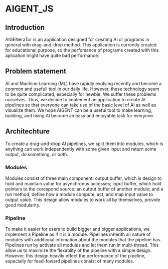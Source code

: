 # AIGENT_JS

## Introduction
AIGENeraTor is an application designed for creating AI or programs in general with drag-and-drop method. This application is currently created for educational purpose, so the perfomance of programs created with this aplication might have quite bad performance.

## Problem statement
AI and Machine Learning (ML) have rapidly evolving recently and become a common and usefull tool in our daily life. However, these technology seem to be quite complicated, especially for newbie. We suffer these problems ourselves. Thus, we decide to implement an application to create AI pipelines so that everyone can take use of the basic level of AI as well as visualize them. We hope AIGENT can be a usefui tool to make learning, building, and using AI become an easy and enjoyable task for everyone.

## Architechture
To create a drag-and-drop AI pipelines, we split them into modules, which is anything can work independently with some given input and return some output, do something, or both.

### Modules
Modules consist of three main component: output buffer, which is design to hold and maintain value for asynchronus accesses; input buffer, which hold pointers to the corespond source: an output buffer of another module; and a run method, define how a module compute, act, and map input value to output value. This design allow modules to work all by themselves, provide good modularity.

### Pipeline
To make it easier for users to build bigger and bigger applications, we implement a Pipeline as if it is a module. Pipelines inherith all nature of modules with additional infomation about the modules that the pipeline has. Pipelines run by activate all modules and let them run in multi-thread. This allow us to maximize the flexablity of the pipeline with a simple design. However, this design heavily effect the performance of the pipeline, especially for feed-foward pipelines consist of many modules.  

##